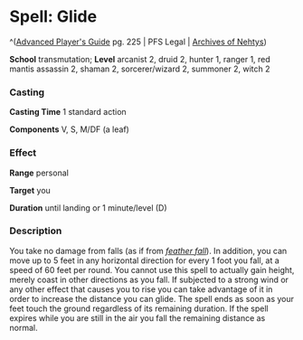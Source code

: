 # Spell: Glide

^([Advanced Player's Guide][ss-glide] pg. 225 | PFS Legal | [Archives of Nehtys][sn-glide])

**School** transmutation; **Level** arcanist 2, druid 2, hunter 1, ranger 1, red mantis assassin 2, shaman 2, sorcerer/wizard 2, summoner 2, witch 2

### Casting

**Casting Time** 1 standard action

**Components** V, S, M/DF (a leaf)

### Effect

**Range** personal

**Target** you

**Duration** until landing or 1 minute/level (D)

### Description

You take no damage from falls (as if from _[feather fall]_). In addition, you can move up to 5 feet in any horizontal direction for every 1 foot you fall, at a speed of 60 feet per round. You cannot use this spell to actually gain height, merely coast in other directions as you fall. If subjected to a strong wind or any other effect that causes you to rise you can take advantage of it in order to increase the distance you can glide. The spell ends as soon as your feet touch the ground regardless of its remaining duration. If the spell expires while you are still in the air you fall the remaining distance as normal.

[ss-glide]: http://paizo.com/pathfinderRPG/v57
[sn-glide]: http://www.archivesofnethys.com/SpellDisplay.aspx?ItemName=Glide
[feather fall]: http://www.archivesofnethys.com/SpellDisplay.aspx?ItemName=feather%20fall